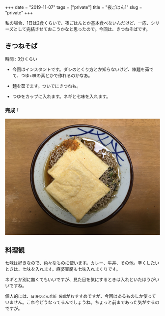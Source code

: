 +++
date = "2019-11-07"
tags = ["private"]
title = "夜ごはん1"
slug = "private"
+++

私の場合、1日は2食くらいで、夜ごはんとか基本食べないんだけど、一応、シリーズとして完結させておこうかなと思ったので。今回は、きつねそばです。

## きつねそば

時間 : 3分くらい

- 今回はインスタントです。ダシのとくり方とか知らないけど、棒麺を茹でて、つゆ+味の素とかで作れるのかなあ。

- 麺を茹でます。ついでにきつねも。

- つゆをカップに入れます。ネギと七味を入れます。

### 完成！

![](https://raw.githubusercontent.com/mba-hack/images/master/private_ryouri_2019-11-06223411.jpg)


## 料理観

七味は好きなので、色々なものに使います。カレー、牛丼、その他。辛くしたいときは、七味を入れます。麻婆豆腐も七味入れまくりです。

ネギとか別に無くてもいいですが、見た目を気にするときは入れといたほうがいいですね。

個人的には、`日清のどん兵衛 袋麺`がおすすめですが、今回はあるものしか使っていません。これ今どうなってるんでしょうね。ちょっと前まであった気がするのですが。

